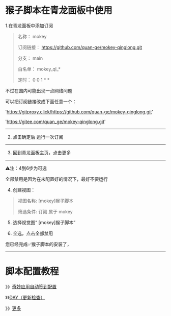 # 猴子脚本在青龙面板中使用


1.在青龙面板中添加订阅

>
>
>名称：     mokey
>
>订阅链接： https://github.com/quan-ge/mokey-qinglong.git
>
>分支：     main
>
>白名单：   mokey_ql_*
>
>定时：     0 0 1 * *
>


不过在国内可能出现一点网络问题

可以把订阅链接改成下面任意一个：

'https://gitproxy.click/https://github.com/quan-ge/mokey-qinglong.git'

'https://gitee.com/quan_ge/mokey-qinglong.git'


---


2. 点击确定后 运行一次订阅
   
---

3. 回到青龙面板主页，点击更多

---
⚠️注：4到6步为可选

全部禁用是因为在未配置好的情况下，最好不要运行


4. 创建视图：

> 
> 视图名称:
> [mokey]猴子脚本
>
> 筛选条件:
> 订阅 属于 mokey
>

5. 选择视觉图“ [mokey]猴子脚本”

6. 全选，点击全部禁用

您已经完成✅猴子脚本的安装了，

---


# 脚本配置教程

》》[奇妙应用自动签到配置](https://github.com/quan-ge/mokey-qinglong/blob/main/help/qmyy.md)

》》[DAY（更新检查）](https://github.com/quan-ge/mokey-qinglong/blob/main/help/day.md)

》》[更多](https://github.com/quan-ge/mokey-qinglong/tree/main/help)
